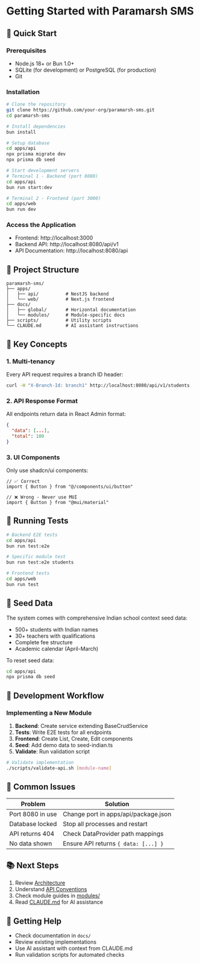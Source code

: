 # Getting Started with Paramarsh SMS

## 🚀 Quick Start

### Prerequisites
- Node.js 18+ or Bun 1.0+
- SQLite (for development) or PostgreSQL (for production)
- Git

### Installation

```bash
# Clone the repository
git clone https://github.com/your-org/paramarsh-sms.git
cd paramarsh-sms

# Install dependencies
bun install

# Setup database
cd apps/api
npx prisma migrate dev
npx prisma db seed

# Start development servers
# Terminal 1 - Backend (port 8080)
cd apps/api
bun run start:dev

# Terminal 2 - Frontend (port 3000)
cd apps/web
bun run dev
```

### Access the Application
- Frontend: http://localhost:3000
- Backend API: http://localhost:8080/api/v1
- API Documentation: http://localhost:8080/api

## 📁 Project Structure

```
paramarsh-sms/
├── apps/
│   ├── api/          # NestJS backend
│   └── web/          # Next.js frontend
├── docs/
│   ├── global/       # Horizontal documentation
│   └── modules/      # Module-specific docs
├── scripts/          # Utility scripts
└── CLAUDE.md         # AI assistant instructions
```

## 🎯 Key Concepts

### 1. Multi-tenancy
Every API request requires a branch ID header:
```bash
curl -H "X-Branch-Id: branch1" http://localhost:8080/api/v1/students
```

### 2. API Response Format
All endpoints return data in React Admin format:
```json
{
  "data": [...],
  "total": 100
}
```

### 3. UI Components
Only use shadcn/ui components:
```tsx
// ✅ Correct
import { Button } from "@/components/ui/button"

// ❌ Wrong - Never use MUI
import { Button } from "@mui/material"
```

## 🧪 Running Tests

```bash
# Backend E2E tests
cd apps/api
bun run test:e2e

# Specific module test
bun run test:e2e students

# Frontend tests
cd apps/web
bun run test
```

## 🌱 Seed Data

The system comes with comprehensive Indian school context seed data:
- 500+ students with Indian names
- 30+ teachers with qualifications
- Complete fee structure
- Academic calendar (April-March)

To reset seed data:
```bash
cd apps/api
npx prisma db seed
```

## 🔧 Development Workflow

### Implementing a New Module

1. **Backend**: Create service extending BaseCrudService
2. **Tests**: Write E2E tests for all endpoints
3. **Frontend**: Create List, Create, Edit components
4. **Seed**: Add demo data to seed-indian.ts
5. **Validate**: Run validation script

```bash
# Validate implementation
./scripts/validate-api.sh [module-name]
```

## 🚨 Common Issues

| Problem | Solution |
|---------|----------|
| Port 8080 in use | Change port in apps/api/package.json |
| Database locked | Stop all processes and restart |
| API returns 404 | Check DataProvider path mappings |
| No data shown | Ensure API returns `{ data: [...] }` |

## 📚 Next Steps

1. Review [Architecture](01-ARCHITECTURE.md)
2. Understand [API Conventions](04-API-CONVENTIONS.md)
3. Check module guides in [modules/](../modules/)
4. Read [CLAUDE.md](../../CLAUDE.md) for AI assistance

## 🤝 Getting Help

- Check documentation in `docs/`
- Review existing implementations
- Use AI assistant with context from CLAUDE.md
- Run validation scripts for automated checks